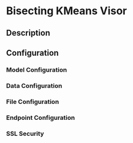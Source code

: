 
# Bisecting KMeans Visor

## Description

## Configuration

### Model Configuration

### Data Configuration

### File Configuration

### Endpoint Configuration

### SSL Security
